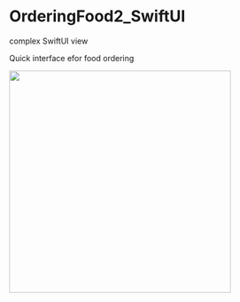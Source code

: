 # OrderingFood2_SwiftUI
complex SwiftUI view

Quick interface efor food ordering

<img src="https://github.com/cmadrid19/OrderingFood2_SwiftUI/blob/main/view.gif" width="400">
